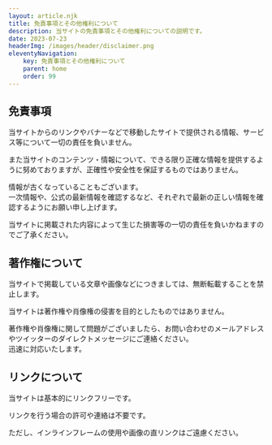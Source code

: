```yaml
---
layout: article.njk
title: 免責事項とその他権利について
description: 当サイトの免責事項とその他権利についての説明です。
date: 2023-07-23
headerImg: /images/header/disclaimer.png
eleventyNavigation:
    key: 免責事項とその他権利について
    parent: home
    order: 99
---
```


## 免責事項

当サイトからのリンクやバナーなどで移動したサイトで提供される情報、サービス等について一切の責任を負いません。  

また当サイトのコンテンツ・情報について、できる限り正確な情報を提供するように努めておりますが、正確性や安全性を保証するものではありません。  

情報が古くなっていることもございます。  
一次情報や、公式の最新情報を確認するなど、それぞれで最新の正しい情報を確認するようにお願い申し上げます。  

当サイトに掲載された内容によって生じた損害等の一切の責任を負いかねますのでご了承ください。

## 著作権について

当サイトで掲載している文章や画像などにつきましては、無断転載することを禁止します。  

当サイトは著作権や肖像権の侵害を目的としたものではありません。  

著作権や肖像権に関して問題がございましたら、お問い合わせのメールアドレスやツイッターのダイレクトメッセージにご連絡ください。  
迅速に対応いたします。

## リンクについて

当サイトは基本的にリンクフリーです。  

リンクを行う場合の許可や連絡は不要です。  

ただし、インラインフレームの使用や画像の直リンクはご遠慮ください。
